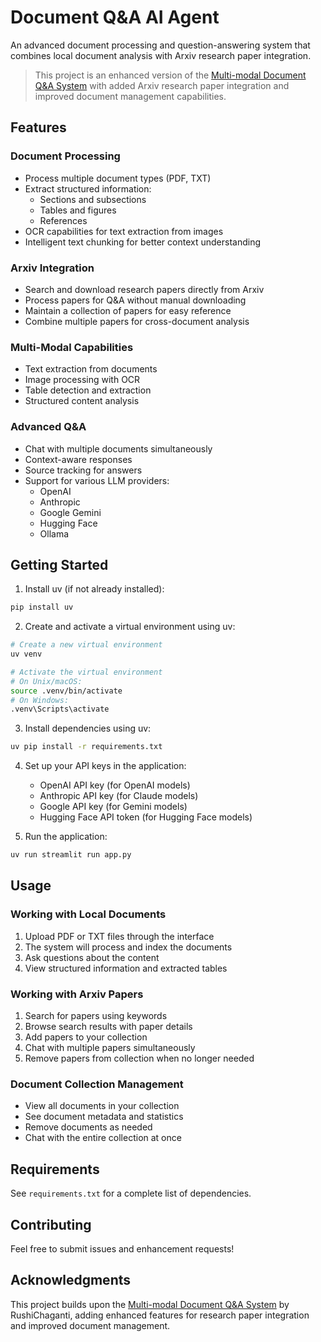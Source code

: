 # Document Q&A AI Agent

An advanced document processing and question-answering system that combines local document analysis with Arxiv research paper integration.

> This project is an enhanced version of the [Multi-modal Document Q&A System](https://github.com/RushiChaganti/Multi_modal_Doc_QA_system) with added Arxiv research paper integration and improved document management capabilities.

## Features

### Document Processing
- Process multiple document types (PDF, TXT)
- Extract structured information:
  - Sections and subsections
  - Tables and figures
  - References
- OCR capabilities for text extraction from images
- Intelligent text chunking for better context understanding

### Arxiv Integration
- Search and download research papers directly from Arxiv
- Process papers for Q&A without manual downloading
- Maintain a collection of papers for easy reference
- Combine multiple papers for cross-document analysis

### Multi-Modal Capabilities
- Text extraction from documents
- Image processing with OCR
- Table detection and extraction
- Structured content analysis

### Advanced Q&A
- Chat with multiple documents simultaneously
- Context-aware responses
- Source tracking for answers
- Support for various LLM providers:
  - OpenAI
  - Anthropic
  - Google Gemini
  - Hugging Face
  - Ollama

## Getting Started

1. Install uv (if not already installed):
```bash
pip install uv
```

2. Create and activate a virtual environment using uv:
```bash
# Create a new virtual environment
uv venv

# Activate the virtual environment
# On Unix/macOS:
source .venv/bin/activate
# On Windows:
.venv\Scripts\activate
```

3. Install dependencies using uv:
```bash
uv pip install -r requirements.txt
```

4. Set up your API keys in the application:
   - OpenAI API key (for OpenAI models)
   - Anthropic API key (for Claude models)
   - Google API key (for Gemini models)
   - Hugging Face API token (for Hugging Face models)

5. Run the application:
```bash
uv run streamlit run app.py
```

## Usage

### Working with Local Documents
1. Upload PDF or TXT files through the interface
2. The system will process and index the documents
3. Ask questions about the content
4. View structured information and extracted tables

### Working with Arxiv Papers
1. Search for papers using keywords
2. Browse search results with paper details
3. Add papers to your collection
4. Chat with multiple papers simultaneously
5. Remove papers from collection when no longer needed

### Document Collection Management
- View all documents in your collection
- See document metadata and statistics
- Remove documents as needed
- Chat with the entire collection at once

## Requirements

See `requirements.txt` for a complete list of dependencies.

## Contributing

Feel free to submit issues and enhancement requests!

## Acknowledgments

This project builds upon the [Multi-modal Document Q&A System](https://github.com/RushiChaganti/Multi_modal_Doc_QA_system) by RushiChaganti, adding enhanced features for research paper integration and improved document management.
